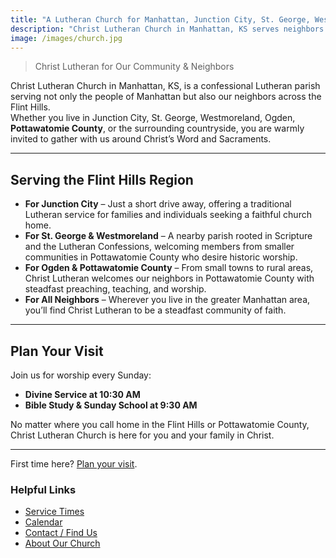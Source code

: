 ```yaml
---
title: "A Lutheran Church for Manhattan, Junction City, St. George, Westmoreland, Ogden, and Pottawatomie County"
description: "Christ Lutheran Church in Manhattan, KS serves neighbors from Junction City, St. George, Westmoreland, Ogden, Pottawatomie County, and across the Flint Hills with historic Lutheran worship."
image: /images/church.jpg
---
```


> Christ Lutheran for Our Community & Neighbors

Christ Lutheran Church in Manhattan, KS, is a confessional Lutheran parish serving not only the people of Manhattan but also our neighbors across the Flint Hills.  
Whether you live in Junction City, St. George, Westmoreland, Ogden, **Pottawatomie County**, or the surrounding countryside, you are warmly invited to gather with us around Christ’s Word and Sacraments.

---

## Serving the Flint Hills Region

- **For Junction City** – Just a short drive away, offering a traditional Lutheran service for families and individuals seeking a faithful church home.  
- **For St. George & Westmoreland** – A nearby parish rooted in Scripture and the Lutheran Confessions, welcoming members from smaller communities in Pottawatomie County who desire historic worship.  
- **For Ogden & Pottawatomie County** – From small towns to rural areas, Christ Lutheran welcomes our neighbors in Pottawatomie County with steadfast preaching, teaching, and worship.  
- **For All Neighbors** – Wherever you live in the greater Manhattan area, you’ll find Christ Lutheran to be a steadfast community of faith.  

---

## Plan Your Visit

Join us for worship every Sunday:

- **Divine Service at 10:30 AM**  
- **Bible Study & Sunday School at 9:30 AM**

No matter where you call home in the Flint Hills or Pottawatomie County, Christ Lutheran Church is here for you and your family in Christ.

---

First time here? [Plan your visit](/plan-your-visit/).

### Helpful Links

- [Service Times](/service-times/)
- [Calendar](/calendar/)
- [Contact / Find Us](/contact/)
- [About Our Church](/about/)
